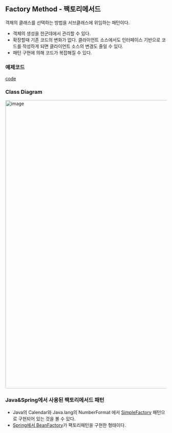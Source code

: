 ## Factory Method ‐ 팩토리메서드

객체의 클래스를 선택하는 방법을 서브클래스에 위임하는 패턴이다.  
 * 객체의 생성을 한군데에서 관리할 수 있다.  
 * 확장할때 기존 코드의 변화가 없다. 클라이언트 소스에서도 인터페이스 기반으로 코드를 작성하게 되면 클라이언트 소스의 변경도 줄일 수 있다.
 * 패턴 구현에 의해 코드가 복잡해질 수 있다.

### 예제코드
[code](https://github.com/nobodyjbj/readme/tree/master/src/main/java/me/nobody/designpattern/creational/factorymethod) 

### Class Diagram
<img width="900" alt="image" src="https://github.com/nobodyjbj/readme/assets/21189169/84d386f0-b474-4d93-a60f-fb5e877a4827">

### Java&Spring에서 사용된 팩토리메서드 패턴
* Java의 Calendar와 Java.lang의 NumberFormat 에서 [SimpleFactory](https://github.com/nobodyjbj/readme/blob/master/src/main/java/me/nobody/designpattern/creational/factorymethod/SimpleFactoryPattern.java) 패턴으로 구현되어 있는 것을 볼 수 있다.
* [Spring에서 BeanFactory](https://github.com/nobodyjbj/readme/blob/master/src/main/java/me/nobody/designpattern/creational/factorymethod/SpringBeanFactoryExample.java)가 팩토리패턴을 구현한 형태이다.

